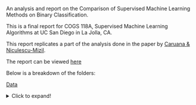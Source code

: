 An analysis and report on the Comparison of Supervised Machine Learning Methods on Binary Classification.

This is a final report for COGS 118A, Supervised Machine Learning Algorithms at UC San Diego in La Jolla, CA.

This report replicates a part of the analysis done in the paper by [Caruana & Niculescu-Mizil](https://www.cs.cornell.edu/~caruana/ctp/ct.papers/caruana.icml06.pdf).

The report can be viewed [here](https://github.com/enochli5907/Supervised-ML-Algorithm-Comparison/blob/master/Final%20Report.pdf)

Below is a breakdown of the folders:

[Data](#https://github.com/enochli5907/Supervised-ML-Algorithm-Comparison/tree/readme/Data)
<details>
  <summary>Click to expand!</summary>
  
  ## Heading
  1. A numbered
  2. list
     * With some
     * Sub bullets
</details>
